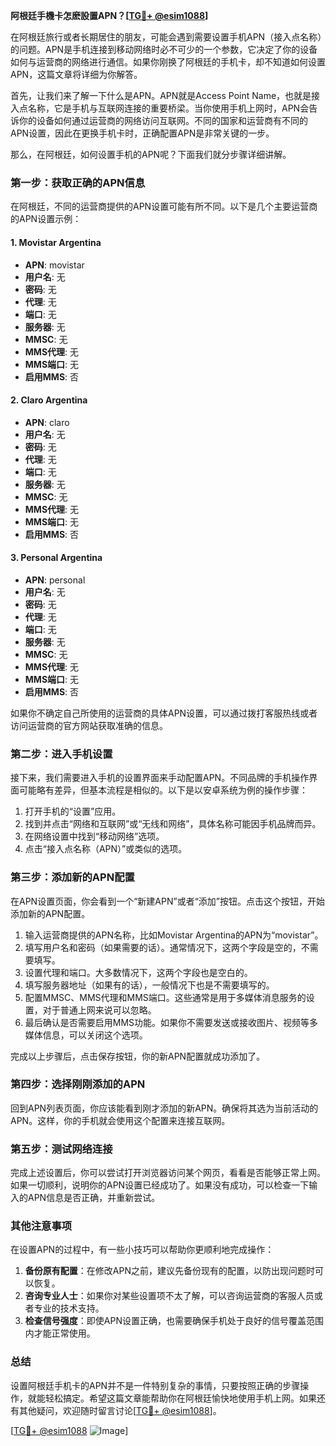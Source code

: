 **阿根廷手機卡怎麽設置APN？[[TG💪+ @esim1088](https://t.me/s/esim1088)]**

在阿根廷旅行或者长期居住的朋友，可能会遇到需要设置手机APN（接入点名称）的问题。APN是手机连接到移动网络时必不可少的一个参数，它决定了你的设备如何与运营商的网络进行通信。如果你刚换了阿根廷的手机卡，却不知道如何设置APN，这篇文章将详细为你解答。

首先，让我们来了解一下什么是APN。APN就是Access Point Name，也就是接入点名称，它是手机与互联网连接的重要桥梁。当你使用手机上网时，APN会告诉你的设备如何通过运营商的网络访问互联网。不同的国家和运营商有不同的APN设置，因此在更换手机卡时，正确配置APN是非常关键的一步。

那么，在阿根廷，如何设置手机的APN呢？下面我们就分步骤详细讲解。

### 第一步：获取正确的APN信息

在阿根廷，不同的运营商提供的APN设置可能有所不同。以下是几个主要运营商的APN设置示例：

#### 1. Movistar Argentina
- **APN**: movistar
- **用户名**: 无
- **密码**: 无
- **代理**: 无
- **端口**: 无
- **服务器**: 无
- **MMSC**: 无
- **MMS代理**: 无
- **MMS端口**: 无
- **启用MMS**: 否

#### 2. Claro Argentina
- **APN**: claro
- **用户名**: 无
- **密码**: 无
- **代理**: 无
- **端口**: 无
- **服务器**: 无
- **MMSC**: 无
- **MMS代理**: 无
- **MMS端口**: 无
- **启用MMS**: 否

#### 3. Personal Argentina
- **APN**: personal
- **用户名**: 无
- **密码**: 无
- **代理**: 无
- **端口**: 无
- **服务器**: 无
- **MMSC**: 无
- **MMS代理**: 无
- **MMS端口**: 无
- **启用MMS**: 否

如果你不确定自己所使用的运营商的具体APN设置，可以通过拨打客服热线或者访问运营商的官方网站获取准确的信息。

### 第二步：进入手机设置

接下来，我们需要进入手机的设置界面来手动配置APN。不同品牌的手机操作界面可能略有差异，但基本流程是相似的。以下是以安卓系统为例的操作步骤：

1. 打开手机的“设置”应用。
2. 找到并点击“网络和互联网”或“无线和网络”，具体名称可能因手机品牌而异。
3. 在网络设置中找到“移动网络”选项。
4. 点击“接入点名称（APN）”或类似的选项。

### 第三步：添加新的APN配置

在APN设置页面，你会看到一个“新建APN”或者“添加”按钮。点击这个按钮，开始添加新的APN配置。

1. 输入运营商提供的APN名称，比如Movistar Argentina的APN为“movistar”。
2. 填写用户名和密码（如果需要的话）。通常情况下，这两个字段是空的，不需要填写。
3. 设置代理和端口。大多数情况下，这两个字段也是空白的。
4. 填写服务器地址（如果有的话），一般情况下也是不需要填写的。
5. 配置MMSC、MMS代理和MMS端口。这些通常是用于多媒体消息服务的设置，对于普通上网来说可以忽略。
6. 最后确认是否需要启用MMS功能。如果你不需要发送或接收图片、视频等多媒体信息，可以关闭这个选项。

完成以上步骤后，点击保存按钮，你的新APN配置就成功添加了。

### 第四步：选择刚刚添加的APN

回到APN列表页面，你应该能看到刚才添加的新APN。确保将其选为当前活动的APN。这样，你的手机就会使用这个配置来连接互联网。

### 第五步：测试网络连接

完成上述设置后，你可以尝试打开浏览器访问某个网页，看看是否能够正常上网。如果一切顺利，说明你的APN设置已经成功了。如果没有成功，可以检查一下输入的APN信息是否正确，并重新尝试。

### 其他注意事项

在设置APN的过程中，有一些小技巧可以帮助你更顺利地完成操作：

1. **备份原有配置**：在修改APN之前，建议先备份现有的配置，以防出现问题时可以恢复。
2. **咨询专业人士**：如果你对某些设置项不太了解，可以咨询运营商的客服人员或者专业的技术支持。
3. **检查信号强度**：即使APN设置正确，也需要确保手机处于良好的信号覆盖范围内才能正常使用。

### 总结

设置阿根廷手机卡的APN并不是一件特别复杂的事情，只要按照正确的步骤操作，就能轻松搞定。希望这篇文章能帮助你在阿根廷愉快地使用手机上网。如果还有其他疑问，欢迎随时留言讨论[[TG💪+ @esim1088](https://t.me/s/esim1088)]。

[[TG💪+ @esim1088](https://t.me/s/esim1088) ![Image](https://i.postimg.cc/4NQfJmqS/Snipaste-2025-05-13-00-14-12.png)]